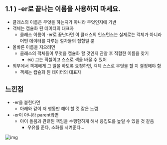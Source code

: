## 1.1 ) -er로 끝나는 이름을 사용하지 마세요.

- 클래스의 이름은 무엇을 하는지가 아니라 무엇인지에 기반
- 객체는 캡슐화 된 데이터의 대표자
  - 클래스 이름이 -er로 끝난다면 이 클래스의 인스턴스는 실제로는 객체가 아니라 어떤 데이터를 다루는 절차들의 집합일 뿐
- 올바른 이름을 지으려면
  - 클래스의 객체들이 무엇을 캡슐화 할 것인지 관찰 후 적합한 이름을 찾기
    - ex) 그는 픽셀이고 스스로 색을 바꿀 수 있어
- 외부에서 객체에게 그 일을 하도록 요청하면, 객체 스스로 무엇을 할 지 결정해야 함
  - 객체는 캡슐화 된 데이터의 대표자

## 느낀점

- -er을 붙힌다면 
  - 아래와 같이 저 행동만 해야 할 것 같은 느낌
- -er이 아니라 parent라면 
  - 아이 돌봄과 관련된 책임을 수행함하게 해서 응집도를 높일 수 있을 것 같음
    - 우유를 준다, 소화를 시켜준다...



![img](https://blog.kakaocdn.net/dn/ciQi0g/btq2ypcC4B4/QsNcA8jXgbV4scE5kFQipK/img.png)